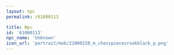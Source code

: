 ```yaml
---
layout: npc
permalink: /61000113

title: Npc
id: '61000113'
npc_name: 'Unknown'
icon_url: 'portrait/mob/21000220_m_chesspiecesrookblack_p.png'
---
```


